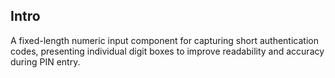## Intro

A fixed-length numeric input component for capturing short authentication codes, presenting individual digit boxes to improve readability and accuracy during PIN entry.
